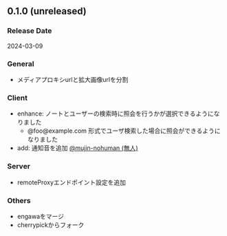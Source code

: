 <!--
## engawa-x.x.x (unreleased)

### Release Date

### General
-

### Client
-

### Server
-

### Misc

-->
## 0.1.0 (unreleased)

### Release Date
2024-03-09

### General
- メディアプロキシurlと拡大画像urlを分割

### Client
- enhance: ノートとユーザーの検索時に照会を行うかが選択できるようになりました
	- @foo&#8203;@example.com 形式でユーザ検索した場合に照会ができるようになりました
- add: 通知音を追加 [@mujin-nohuman (無人)](https://github.com/mujin-nohuman)

### Server
- remoteProxyエンドポイント設定を追加

### Others
- engawaをマージ
- cherrypickからフォーク
